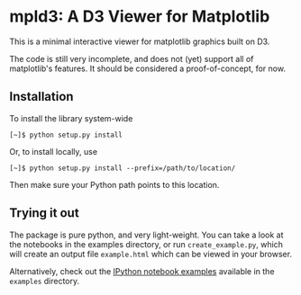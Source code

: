 mpld3: A D3 Viewer for Matplotlib
=================================

This is a minimal interactive viewer for matplotlib graphics built on D3.

The code is still very incomplete, and does not (yet) support all of
matplotlib's features.  It should be considered a proof-of-concept, for now.

Installation
------------
To install the library system-wide

    [~]$ python setup.py install

Or, to install locally, use

    [~]$ python setup.py install --prefix=/path/to/location/

Then make sure your Python path points to this location.

Trying it out
-------------
The package is pure python, and very light-weight.  You can take a look at
the notebooks in the examples directory, or run ``create_example.py``, which
will create an output file ``example.html`` which can be viewed in your
browser.

Alternatively, check out the
[IPython notebook examples](http://nbviewer.ipython.org/github/jakevdp/mpld3/tree/master/examples/)
available in the ``examples`` directory.